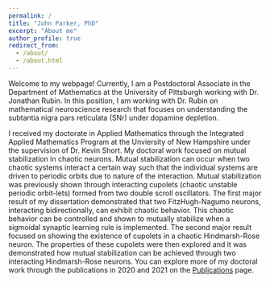 ```yaml
---
permalink: /
title: "John Parker, PhD"
excerpt: "About me"
author_profile: true
redirect_from: 
  - /about/
  - /about.html
---
```


Welcome to my webpage! Currently, I am a Postdoctoral Associate in the Department of Mathematics at the University of Pittsburgh working with Dr. Jonathan Rubin. In this position, I am working with Dr. Rubin on mathematical neuroscience research that focuses on understanding the subtantia nigra pars reticulata (SNr) under dopamine depletion.

I received my doctorate in Applied Mathematics through the Integrated Applied Mathematics Program at the Unviersity of New Hampshire under the supervision of Dr. Kevin Short. My doctoral work focused on mutual stabilization in chaotic neurons. Mutual stabilization can occur when two chaotic systems interact a certain way such that the individual systems are driven to periodic orbits due to nature of the interaction. Mutual stabilization was previously shown through interacting cupolets (chaotic unstable periodic orbit-lets) formed from two double scroll oscillators. The first major result of my dissertation demonstrated that two FitzHugh-Nagumo neurons, interacting bidirectionally, can exhibit chaotic behavior. This chaotic behavior can be controlled and shown to mutually stabilize when a sigmoidal synaptic learning rule is implemented. The second major result focused on showing the existence of cupolets in a chaotic Hindmarsh-Rose neuron. The properties of these cupolets were then explored and it was demonstrated how mutual stabilization can be achieved through two interacting Hindmarsh-Rose neurons. You can explore more of my doctoral work through the publications in 2020 and 2021 on the [Publications](https://jparker25.github.io/publications/) page.



